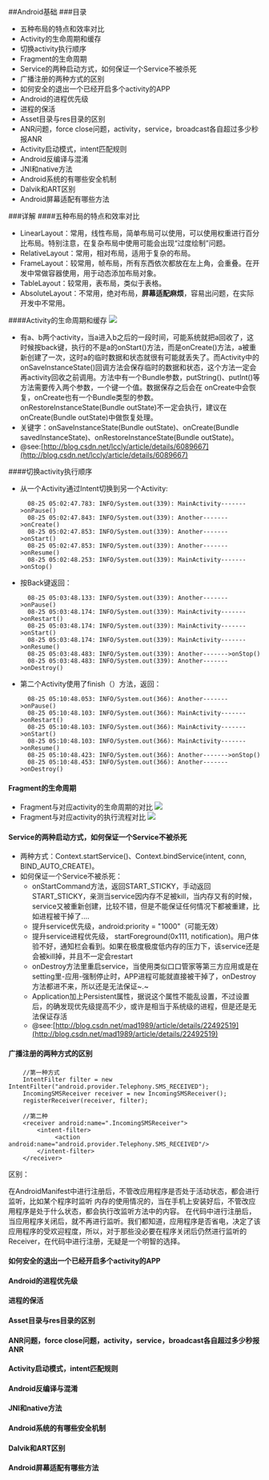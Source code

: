 ##Android基础
###目录
* 五种布局的特点和效率对比
* Activity的生命周期和缓存
* 切换activity执行顺序
* Fragment的生命周期
* Service的两种启动方式，如何保证一个Service不被杀死
* 广播注册的两种方式的区别
* 如何安全的退出一个已经开启多个activity的APP
* Android的进程优先级
* 进程的保活
* Asset目录与res目录的区别
* ANR问题，force close问题，activity，service，broadcast各自超过多少秒报ANR
* Activity启动模式，intent匹配规则
* Android反编译与混淆
* JNI和native方法
* Android系统的有哪些安全机制
* Dalvik和ART区别
* Android屏幕适配有哪些方法

###详解
####五种布局的特点和效率对比
* LinearLayout：常用，线性布局，简单布局可以使用，可以使用权重进行百分比布局。特别注意，在复杂布局中使用可能会出现“过度绘制”问题。
* RelativeLayout：常用，相对布局，适用于复杂的布局。
* FrameLayout：较常用，帧布局，所有东西依次都放在左上角，会重叠。在开发中常做容器使用，用于动态添加布局对象。
* TableLayout：较常用，表布局，类似于表格。
* AbsoluteLayout：不常用，绝对布局，**屏幕适配麻烦**，容易出问题，在实际开发中不常用。

####Activity的生命周期和缓存
![](http://hi.csdn.net/attachment/201109/1/0_1314838777He6C.gif)
	
* 有a、b两个activity，当a进入b之后的一段时间，可能系统就把a回收了，这时候按back键，执行的不是a的onStart()方法，而是onCreate()方法，a被重新创建了一次，这时a的临时数据和状态就很有可能就丢失了。而Activity中的onSaveInstanceState()回调方法会保存临时的数据和状态，这个方法一定会再activity回收之前调用。方法中有一个Bundle参数，putString()、putInt()等方法需要传入两个参数，一个键一个值。数据保存之后会在 onCreate中会恢复，onCreate也有一个Bundle类型的参数。onRestoreInstanceState(Bundle outState)不一定会执行，建议在onCreate(Bundle outState)中做恢复处理。
* 关键字：onSaveInstanceState(Bundle outState)、onCreate(Bundle savedInstanceState)、onRestoreInstanceState(Bundle outState)。
* @see:[http://blog.csdn.net/lccly/article/details/6089667](http://blog.csdn.net/lccly/article/details/6089667)

####切换activity执行顺序
* 从一个Activity通过Intent切换到另一个Activity:

		08-25 05:02:47.783: INFO/System.out(339): MainActivity------->onPause()  
		08-25 05:02:47.843: INFO/System.out(339): Another------->onCreate()  
		08-25 05:02:47.853: INFO/System.out(339): Another------->onStart()  
		08-25 05:02:47.853: INFO/System.out(339): Another------->onResume()  
		08-25 05:02:48.253: INFO/System.out(339): MainActivity------->onStop()  

* 按Back键返回：

		08-25 05:03:48.133: INFO/System.out(339): Another------->onPause()  
		08-25 05:03:48.174: INFO/System.out(339): MainActivity------->onRestart()  
		08-25 05:03:48.174: INFO/System.out(339): MainActivity------->onStart()  
		08-25 05:03:48.174: INFO/System.out(339): MainActivity------->onResume()  
		08-25 05:03:48.483: INFO/System.out(339): Another------->onStop()  
		08-25 05:03:48.483: INFO/System.out(339): Another------->onDestroy()
		
* 第二个Activity使用了finish（）方法，返回：

		08-25 05:10:48.053: INFO/System.out(366): Another------->onPause()  
		08-25 05:10:48.103: INFO/System.out(366): MainActivity------->onRestart()  
		08-25 05:10:48.103: INFO/System.out(366): MainActivity------->onStart()  
		08-25 05:10:48.103: INFO/System.out(366): MainActivity------->onResume()  
		08-25 05:10:48.423: INFO/System.out(366): Another------->onStop()  
		08-25 05:10:48.453: INFO/System.out(366): Another------->onDestroy()  

#### Fragment的生命周期
* Fragment与对应activity的生命周期的对比
![](http://img.my.csdn.net/uploads/201211/29/1354170682_3824.png)
* Fragment与对应activity的执行流程对比
![](http://img.blog.csdn.net/20150310094648441)

#### Service的两种启动方式，如何保证一个Service不被杀死
* 两种方式：Context.startService()、Context.bindService(intent, conn, BIND_AUTO_CREATE)。
* 如何保证一个Service不被杀死：
	* onStartCommand方法，返回START_STICKY，手动返回START_STICKY，亲测当service因内存不足被kill，当内存又有的时候，service又被重新创建，比较不错，但是不能保证任何情况下都被重建，比如进程被干掉了....
	* 提升service优先级，android:priority = "1000"（可能无效）
	* 提升service进程优先级， startForeground(0x111, notification)。用户体验不好，通知栏会看到。如果在极度极度低内存的压力下，该service还是会被kill掉，并且不一定会restart
	* onDestroy方法里重启service，当使用类似口口管家等第三方应用或是在setting里-应用-强制停止时，APP进程可能就直接被干掉了，onDestroy方法都进不来，所以还是无法保证~.~
	* Application加上Persistent属性，据说这个属性不能乱设置，不过设置后，的确发现优先级提高不少，或许是相当于系统级的进程，但是还是无法保证存活
	* @see:[http://blog.csdn.net/mad1989/article/details/22492519](http://blog.csdn.net/mad1989/article/details/22492519)


#### 广播注册的两种方式的区别
		//第一种方式
		IntentFilter filter = new IntentFilter("android.provider.Telephony.SMS_RECEIVED");  
		IncomingSMSReceiver receiver = new IncomingSMSReceiver();  
		registerReceiver(receiver, filter); 
	
		//第二种
		<receiver android:name=".IncomingSMSReceiver">  
		    <intent-filter>  
		         <action android:name="android.provider.Telephony.SMS_RECEIVED"/>  
		    </intent-filter>  
		</receiver>  

区别：
	
在AndroidManifest中进行注册后，不管改应用程序是否处于活动状态，都会进行监听，比如某个程序时监听 内存的使用情况的，当在手机上安装好后，不管改应用程序是处于什么状态，都会执行改监听方法中的内容。
在代码中进行注册后，当应用程序关闭后，就不再进行监听。我们都知道，应用程序是否省电，决定了该应用程序的受欢迎程度，所以，对于那些没必要在程序关闭后仍然进行监听的Receiver，在代码中进行注册，无疑是一个明智的选择。

#### 如何安全的退出一个已经开启多个activity的APP
#### Android的进程优先级
#### 进程的保活
#### Asset目录与res目录的区别
#### ANR问题，force close问题，activity，service，broadcast各自超过多少秒报ANR
#### Activity启动模式，intent匹配规则
#### Android反编译与混淆
#### JNI和native方法
#### Android系统的有哪些安全机制
#### Dalvik和ART区别
#### Android屏幕适配有哪些方法




